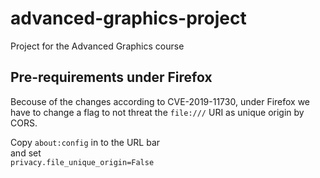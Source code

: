 # advanced-graphics-project
Project for the Advanced Graphics course

## Pre-requirements under Firefox

Becouse of the changes according to CVE-2019-11730, under Firefox we have to change a flag to not threat the `file:///` URI as unique origin by CORS.

Copy `about:config` in to the URL bar<br>
and set <br> 
`privacy.file_unique_origin=False`